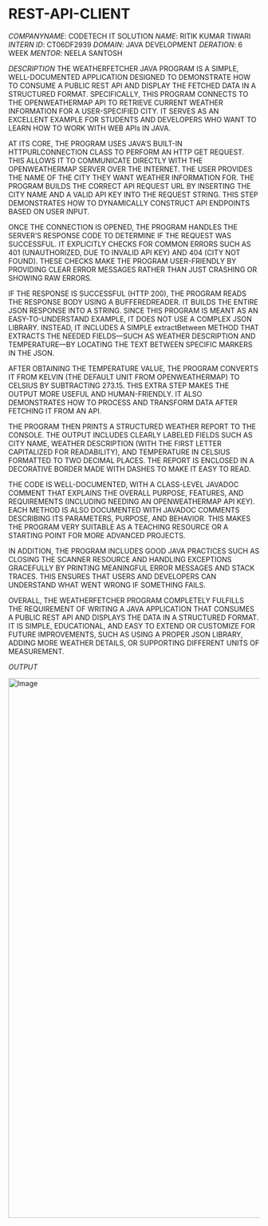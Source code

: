 # REST-API-CLIENT
*COMPANYNAME*: CODETECH IT SOLUTION
*NAME*: RITIK KUMAR TIWARI
*INTERN ID*: CT06DF2939
*DOMAIN*: JAVA DEVELOPMENT
*DERATION*: 6 WEEK
*MENTOR*: NEELA SANTOSH

*DESCRIPTION*
THE WEATHERFETCHER JAVA PROGRAM IS A SIMPLE, WELL-DOCUMENTED APPLICATION DESIGNED TO DEMONSTRATE HOW TO CONSUME A PUBLIC REST API AND DISPLAY THE FETCHED DATA IN A STRUCTURED FORMAT. SPECIFICALLY, THIS PROGRAM CONNECTS TO THE OPENWEATHERMAP API TO RETRIEVE CURRENT WEATHER INFORMATION FOR A USER-SPECIFIED CITY. IT SERVES AS AN EXCELLENT EXAMPLE FOR STUDENTS AND DEVELOPERS WHO WANT TO LEARN HOW TO WORK WITH WEB APIs IN JAVA.

AT ITS CORE, THE PROGRAM USES JAVA’S BUILT-IN HTTPURLCONNECTION CLASS TO PERFORM AN HTTP GET REQUEST. THIS ALLOWS IT TO COMMUNICATE DIRECTLY WITH THE OPENWEATHERMAP SERVER OVER THE INTERNET. THE USER PROVIDES THE NAME OF THE CITY THEY WANT WEATHER INFORMATION FOR. THE PROGRAM BUILDS THE CORRECT API REQUEST URL BY INSERTING THE CITY NAME AND A VALID API KEY INTO THE REQUEST STRING. THIS STEP DEMONSTRATES HOW TO DYNAMICALLY CONSTRUCT API ENDPOINTS BASED ON USER INPUT.

ONCE THE CONNECTION IS OPENED, THE PROGRAM HANDLES THE SERVER’S RESPONSE CODE TO DETERMINE IF THE REQUEST WAS SUCCESSFUL. IT EXPLICITLY CHECKS FOR COMMON ERRORS SUCH AS 401 (UNAUTHORIZED, DUE TO INVALID API KEY) AND 404 (CITY NOT FOUND). THESE CHECKS MAKE THE PROGRAM USER-FRIENDLY BY PROVIDING CLEAR ERROR MESSAGES RATHER THAN JUST CRASHING OR SHOWING RAW ERRORS.

IF THE RESPONSE IS SUCCESSFUL (HTTP 200), THE PROGRAM READS THE RESPONSE BODY USING A BUFFEREDREADER. IT BUILDS THE ENTIRE JSON RESPONSE INTO A STRING. SINCE THIS PROGRAM IS MEANT AS AN EASY-TO-UNDERSTAND EXAMPLE, IT DOES NOT USE A COMPLEX JSON LIBRARY. INSTEAD, IT INCLUDES A SIMPLE extractBetween METHOD THAT EXTRACTS THE NEEDED FIELDS—SUCH AS WEATHER DESCRIPTION AND TEMPERATURE—BY LOCATING THE TEXT BETWEEN SPECIFIC MARKERS IN THE JSON.

AFTER OBTAINING THE TEMPERATURE VALUE, THE PROGRAM CONVERTS IT FROM KELVIN (THE DEFAULT UNIT FROM OPENWEATHERMAP) TO CELSIUS BY SUBTRACTING 273.15. THIS EXTRA STEP MAKES THE OUTPUT MORE USEFUL AND HUMAN-FRIENDLY. IT ALSO DEMONSTRATES HOW TO PROCESS AND TRANSFORM DATA AFTER FETCHING IT FROM AN API.

THE PROGRAM THEN PRINTS A STRUCTURED WEATHER REPORT TO THE CONSOLE. THE OUTPUT INCLUDES CLEARLY LABELED FIELDS SUCH AS CITY NAME, WEATHER DESCRIPTION (WITH THE FIRST LETTER CAPITALIZED FOR READABILITY), AND TEMPERATURE IN CELSIUS FORMATTED TO TWO DECIMAL PLACES. THE REPORT IS ENCLOSED IN A DECORATIVE BORDER MADE WITH DASHES TO MAKE IT EASY TO READ.

THE CODE IS WELL-DOCUMENTED, WITH A CLASS-LEVEL JAVADOC COMMENT THAT EXPLAINS THE OVERALL PURPOSE, FEATURES, AND REQUIREMENTS (INCLUDING NEEDING AN OPENWEATHERMAP API KEY). EACH METHOD IS ALSO DOCUMENTED WITH JAVADOC COMMENTS DESCRIBING ITS PARAMETERS, PURPOSE, AND BEHAVIOR. THIS MAKES THE PROGRAM VERY SUITABLE AS A TEACHING RESOURCE OR A STARTING POINT FOR MORE ADVANCED PROJECTS.

IN ADDITION, THE PROGRAM INCLUDES GOOD JAVA PRACTICES SUCH AS CLOSING THE SCANNER RESOURCE AND HANDLING EXCEPTIONS GRACEFULLY BY PRINTING MEANINGFUL ERROR MESSAGES AND STACK TRACES. THIS ENSURES THAT USERS AND DEVELOPERS CAN UNDERSTAND WHAT WENT WRONG IF SOMETHING FAILS.

OVERALL, THE WEATHERFETCHER PROGRAM COMPLETELY FULFILLS THE REQUIREMENT OF WRITING A JAVA APPLICATION THAT CONSUMES A PUBLIC REST API AND DISPLAYS THE DATA IN A STRUCTURED FORMAT. IT IS SIMPLE, EDUCATIONAL, AND EASY TO EXTEND OR CUSTOMIZE FOR FUTURE IMPROVEMENTS, SUCH AS USING A PROPER JSON LIBRARY, ADDING MORE WEATHER DETAILS, OR SUPPORTING DIFFERENT UNITS OF MEASUREMENT.


*OUTPUT*

<img width="1920" height="1080" alt="Image" src="https://github.com/user-attachments/assets/c166f84b-2be8-453e-8acd-3af84174714c" />
